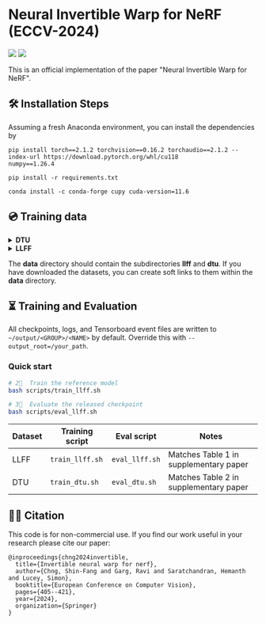 # Neural Invertible Warp for NeRF (ECCV-2024)

<a href='https://sfchng.github.io/ineurowarping-github.io/'><img src='https://img.shields.io/badge/Project-Page-Green'></a>
<a href='https://arxiv.org/abs/2407.12354'><img src='https://img.shields.io/badge/Paper-Arxiv-red'></a>

This is an official implementation of the paper "Neural Invertible Warp for NeRF".


## 🛠️ Installation Steps
Assuming a fresh Anaconda environment, you can install the dependencies by
```shell
pip install torch==2.1.2 torchvision==0.16.2 torchaudio==2.1.2 --index-url https://download.pytorch.org/whl/cu118
numpy==1.26.4

pip install -r requirements.txt

conda install -c conda-forge cupy cuda-version=11.6
```

## 💿 Training data

<details>
  <summary><b>DTU</b></summary>

* Images: We use the DTU dataset, produced by SPARF, where the images are processed and resized to 300 x 400.
Download the data [here](https://drive.google.com/drive/folders/1PsT3uKwqHHD2bEEHkIXB99AlIjtmrEiR?usp=sharing). 

* Ground-truth depth maps: For geometry evaluation, we report the depth error. Download the [depth maps](https://virutalbuy-public.oss-cn-hangzhou.aliyuncs.com/share/cascade-stereo/CasMVSNet/dtu_data/dtu_train_hr/Depths_raw.zip). They are extracted from [MVSNeRF](https://github.com/apchenstu/mvsnerf#:~:text=training%20data%20and-,Depth_raw,-from%20original%20MVSNet).  

</details>

<details>
  <summary><b>LLFF</b></summary>

The LLFF real-world data can be found in the [NeRF Google Drive](https://drive.google.com/drive/folders/128yBriW1IG_3NJ5Rp7APSTZsJqdJdfc1).
You can download the dataset by running
```shell
gdown 16VnMcF1KJYxN9QId6TClMsZRahHNMW5g # download nerf_llff_data.zip
unzip nerf_llff_data.zip
rm -f nerf_llff_data.zip
mv nerf_llff_data data/llff
```

</details>


The **data** directory should contain the subdirectories **llff** and **dtu**. If you have downloaded the datasets, you can create soft links to them within the **data** directory.

## ⏳ Training and Evaluation

All checkpoints, logs, and Tensorboard event files are written to `~/output/<GROUP>/<NAME>` by default. Override this with `--output_root=/your_path`.

### Quick start
``` bash
# 2⃣  Train the reference model
bash scripts/train_llff.sh

# 3⃣  Evaluate the released checkpoint
bash scripts/eval_llff.sh
```


| Dataset   | Training script  | Eval script     | Notes                                   |
| --------- | ---------------- | --------------- | -------------------------               |
| LLFF      | `train_llff.sh`  | `eval_llff.sh`  | Matches Table 1 in supplementary paper  |
| DTU       | `train_dtu.sh`   | `eval_dtu.sh`   | Matches Table 2 in supplementary paper  |

## 👩‍💻 Citation
This code is for non-commercial use.
If you find our work useful in your research please cite our paper:
```
@inproceedings{chng2024invertible,
  title={Invertible neural warp for nerf},
  author={Chng, Shin-Fang and Garg, Ravi and Saratchandran, Hemanth and Lucey, Simon},
  booktitle={European Conference on Computer Vision},
  pages={405--421},
  year={2024},
  organization={Springer}
}
```
